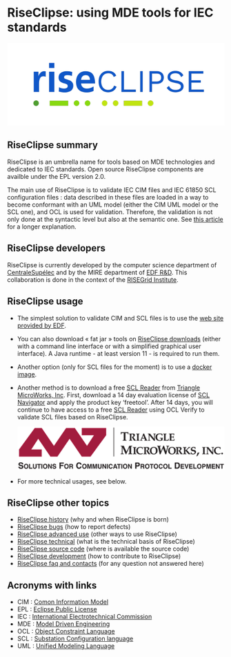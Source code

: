 # RiseClipse: using MDE tools for IEC standards

![Logo RiseClipe](img/small_logo_riseclipse.png)

## RiseClipse summary

RiseClipse is an umbrella name for tools based on MDE technologies and dedicated to IEC 
standards. Open source RiseClipse components are availble under the EPL version 2.0. 

The main use of RiseClipse is to validate IEC CIM files and IEC 61850 SCL configuration 
files : data described in these files are loaded in a way to become conformant with an UML 
model (either the CIM UML model or the SCL one), and OCL is used for validation. 
Therefore, the validation is not only done at the syntactic level but also at the semantic 
one. See [this article](https://pscc-central.epfl.ch/repo/papers/2016/411.pdf) for a 
longer explanation.

## RiseClipse developers

RiseClipse is currently developed by the computer science department of 
[CentraleSupélec](https://www.centralesupelec.fr) and by the MIRE department of 
[EDF R&D](https://www.edf.fr/en/the-edf-group/who-we-are/activities/research-and-development). 
This collaboration is done in the context of the [RISEGrid 
Institute](https://www.centralesupelec.fr/fr/linstitut-risegrid-research-institute-smarter-electric-grids).

## RiseClipse usage

* The simplest solution to validate CIM and SCL files is to use the 
[web site provided by EDF](https://rise-clipse.pam-retd.fr/).
* You can also download « fat jar » tools on [RiseClipse downloads](downloads) (either with a command line interface or with a 
simplified graphical user interface). 
A Java runtime - at least version 11 - is required to run them.
* Another option (only for SCL files for the moment) is to use a 
[docker image](https://hub.docker.com/r/riseclipse/riseclipse-validator-scl).
* Another method is to download a free [SCL Reader](https://www.trianglemicroworks.com/products/testing-and-configuration-tools/scl-navigator-pages/overview) from [Triangle MicroWorks, Inc](https://www.trianglemicroworks.com). First, download a 14 day evaluation license of [SCL Navigator](https://www.trianglemicroworks.com/products/testing-and-configuration-tools/scl-navigator-pages/overview) and apply the product key ‘freetool’. After 14 days, you will continue to have access to a free [SCL Reader](https://www.trianglemicroworks.com/products/testing-and-configuration-tools/scl-navigator-pages/overview) using OCL Verify to validate SCL files based on RiseClipse.

    [![TMW_logo](img/tmw_logo_no_url.png)](https://www.trianglemicroworks.com)

* For more technical usages, see below.

## RiseClipse other topics

* [RiseClipse history](history) (why and when RiseClipse is born)
* [RiseClipse bugs](bugs) (how to report defects)
* [RiseClipse advanced use](advanced) (other ways to use RiseClipse)
* [RiseClipse technical](technical) (what is the technical basis of RiseClipse)
* [RiseClipse source code](sourcecode) (where is available the source code)
* [RiseClipse development](development) (how to contribute to RiseClipse)
* [RiseClipse faq and contacts](contacts) (for any question not answered here)

## Acronyms with links

* CIM : [Comon Information Model](https://en.wikipedia.org/wiki/Common_Information_Model_(electricity))
* EPL : [Eclipse Public License](https://www.eclipse.org/legal/epl-2.0/)
* IEC : [International Electrotechnical Commission](https://www.iec.ch)
* MDE : [Model Driven Engineering](https://en.wikipedia.org/wiki/Model-driven_engineering)
* OCL : [Object Constraint Language](https://en.wikipedia.org/wiki/Object_Constraint_Language)
* SCL : [Substation Configuration language](https://en.wikipedia.org/wiki/Substation_Configuration_Language)
* UML : [Unified Modeling Language](https://en.wikipedia.org/wiki/Unified_Modeling_Language)
